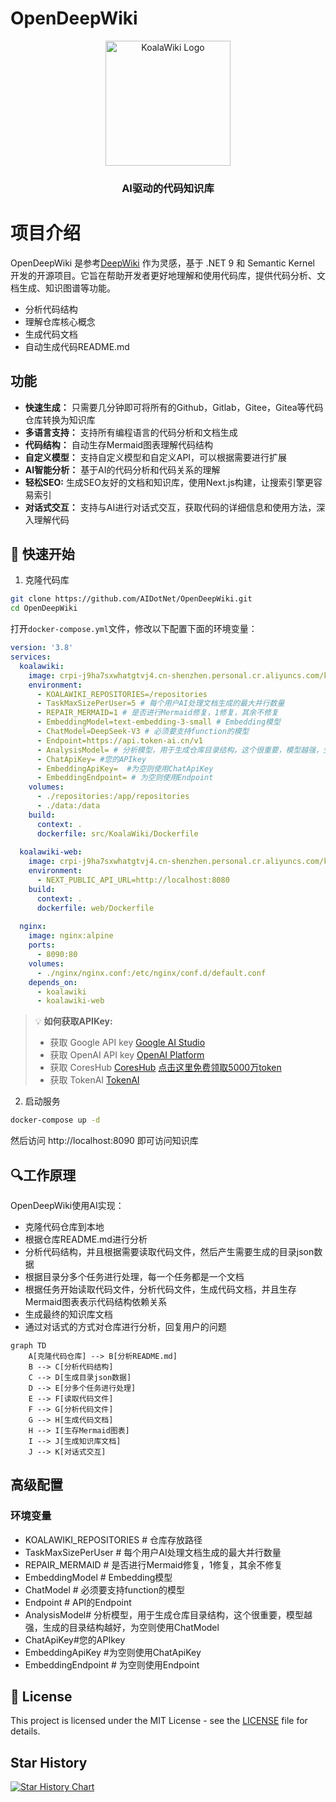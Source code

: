 # OpenDeepWiki

<div align="center">
  <img src="https://github.com/user-attachments/assets/f91e3fe7-ef4d-4cfb-8b57-36eb1c449238" alt="KoalaWiki Logo" width="200" />
  <h3>AI驱动的代码知识库</h3>
</div>


# 项目介绍

OpenDeepWiki 是参考[DeepWiki](https://deepwiki.com/) 作为灵感，基于 .NET 9 和 Semantic Kernel 开发的开源项目。它旨在帮助开发者更好地理解和使用代码库，提供代码分析、文档生成、知识图谱等功能。
- 分析代码结构
- 理解仓库核心概念
- 生成代码文档
- 自动生成代码README.md


## 功能

- **快速生成：** 只需要几分钟即可将所有的Github，Gitlab，Gitee，Gitea等代码仓库转换为知识库
- **多语言支持：** 支持所有编程语言的代码分析和文档生成
- **代码结构：** 自动生存Mermaid图表理解代码结构
- **自定义模型：** 支持自定义模型和自定义API，可以根据需要进行扩展
- **AI智能分析：** 基于AI的代码分析和代码关系的理解
- **轻松SEO:** 生成SEO友好的文档和知识库，使用Next.js构建，让搜索引擎更容易索引
- **对话式交互：** 支持与AI进行对话式交互，获取代码的详细信息和使用方法，深入理解代码

## 🚀 快速开始

1. 克隆代码库
```bash
git clone https://github.com/AIDotNet/OpenDeepWiki.git
cd OpenDeepWiki
```

打开`docker-compose.yml`文件，修改以下配置下面的环境变量：
```yaml
version: '3.8'
services:
  koalawiki:
    image: crpi-j9ha7sxwhatgtvj4.cn-shenzhen.personal.cr.aliyuncs.com/koala-ai/koala-wiki
    environment:
      - KOALAWIKI_REPOSITORIES=/repositories
      - TaskMaxSizePerUser=5 # 每个用户AI处理文档生成的最大并行数量
      - REPAIR_MERMAID=1 # 是否进行Mermaid修复，1修复，其余不修复
      - EmbeddingModel=text-embedding-3-small # Embedding模型
      - ChatModel=DeepSeek-V3 # 必须要支持function的模型
      - Endpoint=https://api.token-ai.cn/v1
      - AnalysisModel= # 分析模型，用于生成仓库目录结构，这个很重要，模型越强，生成的目录结构越好，为空则使用ChatModel
      - ChatApiKey= #您的APIkey
      - EmbeddingApiKey=  #为空则使用ChatApiKey
      - EmbeddingEndpoint= # 为空则使用Endpoint
    volumes:
      - ./repositories:/app/repositories
      - ./data:/data
    build:
      context: .
      dockerfile: src/KoalaWiki/Dockerfile
      
  koalawiki-web:
    image: crpi-j9ha7sxwhatgtvj4.cn-shenzhen.personal.cr.aliyuncs.com/koala-ai/koala-wiki-web
    environment:
      - NEXT_PUBLIC_API_URL=http://localhost:8080
    build:
      context: .
      dockerfile: web/Dockerfile
      
  nginx:
    image: nginx:alpine
    ports:
      - 8090:80
    volumes:
      - ./nginx/nginx.conf:/etc/nginx/conf.d/default.conf
    depends_on:
      - koalawiki
      - koalawiki-web
```

> 💡 **如何获取APIKey:**
> - 获取 Google API key [Google AI Studio](https://makersuite.google.com/app/apikey)
> - 获取 OpenAI API key [OpenAI Platform](https://platform.openai.com/api-keys)
> - 获取 CoresHub [CoresHub](https://console.coreshub.cn/xb3/maas/global-keys) [点击这里免费领取5000万token](https://account.coreshub.cn/signup?invite=ZmpMQlZxYVU=)
> - 获取 TokenAI [TokenAI](https://api.token-ai.cn/)

2. 启动服务

```bash
docker-compose up -d
```
然后访问 http://localhost:8090 即可访问知识库

## 🔍工作原理

OpenDeepWiki使用AI实现：
 - 克隆代码仓库到本地
 - 根据仓库README.md进行分析
 - 分析代码结构，并且根据需要读取代码文件，然后产生需要生成的目录json数据
 - 根据目录分多个任务进行处理，每一个任务都是一个文档
 - 根据任务开始读取代码文件，分析代码文件，生成代码文档，并且生存Mermaid图表表示代码结构依赖关系
 - 生成最终的知识库文档
 - 通过对话式的方式对仓库进行分析，回复用户的问题

```mermaid
graph TD
    A[克隆代码仓库] --> B[分析README.md]
    B --> C[分析代码结构]
    C --> D[生成目录json数据]
    D --> E[分多个任务进行处理]
    E --> F[读取代码文件]
    F --> G[分析代码文件]
    G --> H[生成代码文档]
    H --> I[生存Mermaid图表]
    I --> J[生成知识库文档]
    J --> K[对话式交互]
```
## 高级配置

### 环境变量
  - KOALAWIKI_REPOSITORIES # 仓库存放路径
  - TaskMaxSizePerUser # 每个用户AI处理文档生成的最大并行数量
  - REPAIR_MERMAID # 是否进行Mermaid修复，1修复，其余不修复
  - EmbeddingModel # Embedding模型
  - ChatModel # 必须要支持function的模型
  - Endpoint # API的Endpoint
  - AnalysisModel# 分析模型，用于生成仓库目录结构，这个很重要，模型越强，生成的目录结构越好，为空则使用ChatModel
  - ChatApiKey#您的APIkey
  - EmbeddingApiKey #为空则使用ChatApiKey
  - EmbeddingEndpoint # 为空则使用Endpoint

## 📄 License
This project is licensed under the MIT License - see the [LICENSE](./LICENSE) file for details.

## Star History

[![Star History Chart](https://api.star-history.com/svg?repos=AIDotNet/OpenDeepWiki&type=Date)](https://www.star-history.com/#AIDotNet/OpenDeepWiki&Date)